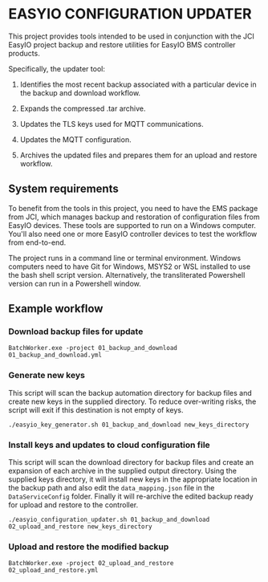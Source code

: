 # EASYIO CONFIGURATION UPDATER

This project provides tools intended to be used in conjunction with the JCI EasyIO project backup
and restore utilities for EasyIO BMS controller products.

Specifically, the updater tool:

1. Identifies the most recent backup associated with a particular device in the backup and
download workflow.

2. Expands the compressed .tar archive.
 
3. Updates the TLS keys used for MQTT communications.

5. Updates the MQTT configuration.

6. Archives the updated files and prepares them for an upload and restore workflow.

## System requirements

To benefit from the tools in this project, you need to have the EMS package from JCI, which
manages backup and restoration of configuration files from EasyIO devices. These tools are
supported to run on a Windows computer. You'll also need one or more EasyIO controller devices
to test the workflow from end-to-end.

The project runs in a command line or terminal environment. Windows computers need to have Git
for Windows, MSYS2 or WSL installed to use the bash shell script version. Alternatively, the
transliterated Powershell version can run in a Powershell window.

## Example workflow

### Download backup files for update

`BatchWorker.exe -project 01_backup_and_download 01_backup_and_download.yml`

### Generate new keys

This script will scan the backup automation directory for backup files and create new keys
in the supplied directory. To reduce over-writing risks, the script will exit if this
destination is not empty of keys.

`./easyio_key_generator.sh 01_backup_and_download new_keys_directory`

### Install keys and updates to cloud configuration file

This script will scan the download directory for backup files and create an expansion of
each archive in the supplied output directory. Using the supplied keys directory, it will
install new keys in the appropriate location in the backup path and also edit the
`data_mapping.json` file in the `DataServiceConfig` folder. Finally it will re-archive
the edited backup ready for upload and restore to the controller.

`./easyio_configuration_updater.sh 01_backup_and_download 02_upload_and_restore new_keys_directory`

### Upload and restore the modified backup

`BatchWorker.exe -project 02_upload_and_restore 02_upload_and_restore.yml`


